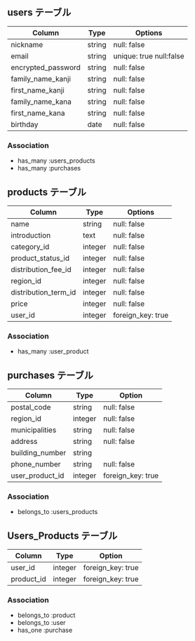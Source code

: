## users テーブル

| Column             | Type    | Options      |
| --------           | ------  | -----------  |
| nickname           | string  | null: false  |
| email              | string  | unique: true null:false|
| encrypted_password | string  | null: false  |
| family_name_kanji  | string  | null: false  |
| first_name_kanji   | string  | null: false  |
| family_name_kana   | string  | null: false  |
| first_name_kana    | string  | null: false  |
| birthday           | date    | null: false  |

### Association

- has_many :users_products
- has_many :purchases

## products テーブル

| Column               | Type          | Options     |
| ------               | ------        | ----------- |
| name                 | string        | null: false |
| introduction         | text          | null: false |
| category_id          | integer       | null: false |
| product_status_id    | integer       | null: false |
| distribution_fee_id  | integer       | null: false |
| region_id            | integer       | null: false |
| distribution_term_id | integer       | null: false |
| price                | integer       | null: false |
| user_id              | integer       | foreign_key: true |

### Association

- has_many :user_product

## purchases テーブル

| Column          | Type    | Option            |
| ------          | ------- | -----------       |
| postal_code     | string  | null: false       |
| region_id       | integer | null: false       |
| municipalities  | string  | null: false       |
| address         | string  | null: false       |
| building_number | string  |                   |
| phone_number    | string  | null: false       |
| user_product_id | integer | foreign_key: true |


### Association

- belongs_to :users_products

## Users_Products テーブル
| Column          | Type    | Option            |
| ------          | ------- | -----------       |
| user_id         | integer | foreign_key: true |
| product_id      | integer | foreign_key: true |

### Association

- belongs_to :product
- belongs_to :user
- has_one :purchase